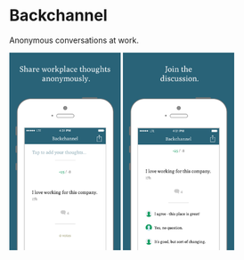 # Backchannel
Anonymous conversations at work.

<p align="left">
  <img src="/Backchannel%20-%20Final%20Screenshot%201%20-%201136.png" width="200" title="">
  <img src="/Backchannel%20-%20Final%20Screenshot%204%20-%201136.png" width="200" title="">
</p>
